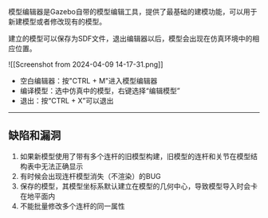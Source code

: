 模型编辑器是Gazebo自带的模型编辑工具，提供了最基础的建模功能，可以用于新建模型或者修改现有的模型。

建立的模型可以保存为SDF文件，退出编辑器以后，模型会出现在仿真环境中的相应位置。

![[Screenshot from 2024-04-09 14-17-31.png]]

+ 空白编辑器：按"CTRL + M"进入模型编辑器
+ 编译模型：选中仿真中的模型，右键选择“编辑模型”
+ 退出：按“CTRL + X”可以退出

---
## 缺陷和漏洞

1. 如果新模型使用了带有多个连杆的旧模型构建，旧模型的连杆和关节在模型结构表中无法正确显示
2. 有时候会出现连杆模型消失（不渲染）的BUG
3. 保存的模型，其模型坐标系默认建立在模型的几何中心，导致模型导入时会卡在地平面内
4. 不能批量修改多个连杆的同一属性
